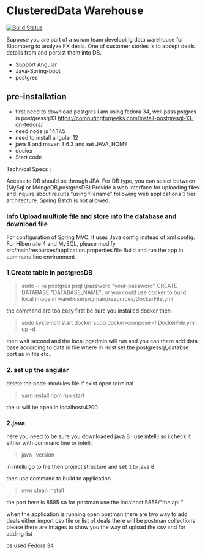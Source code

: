 # ClusteredData Warehouse 


[![Build Status](https://travis-ci.org/joemccann/dillinger.svg?branch=master)](https://travis-ci.org/joemccann/dillinger)

Suppose you are part of a scrum team developing data warehouse for Bloomberg to analyze FX deals. One of customer stories is to accept deals details from and persist them into DB. 

- Support Angular
- Java-Spring-boot
- postgres

## pre-installation

- first need to download postgres i am using fedora 34, well pass pstgres is postgressql13 https://computingforgeeks.com/install-postgresql-13-on-fedora/
- need node js 14.17.5
- need to install angular 12
- java 8 and maven 3.6.3 and set JAVA_HOME
- docker 
- Start code

Technical Specs :

Access to DB should be through JPA. For DB type, you can select between (MySql or MongoDB,postgresDB) Provide a web interface for uploading files and inquire about results "using filename" following web applications 3 tier architecture. Spring Batch is not allowed.

### Info Upload multiple file and store into the database and download file

For configuration of Spring MVC, it uses Java config instead of xml config. For Hibernate 4 and MySQL, please modify src/main/resources/application.properties file Build and run the app in command line environment

### 1.Create table in postgresDB
> sudo -i -u postgres
> psql
> \password 
> "your-password"
> CREATE DATABASE "DATABASE_NAME";
 or you could use docker to build local image in warehose/src/main/resources/DockerFile.yml
 
 the command are too easy first be sure you installed docker then 
 > sudo systemctl start docker 
 > sudo docker-compose -f DockerFile.yml up -d
 
 
 then wait second and the local pgadmin will run and you can there add data base 
 according to data in file where in Host set the postgressql_databse
 port as in file 
 etc..
 
### 2. set up the angular 
delete the node-modules file if exist
open terminal 
> yarn install 
> npm run start 

the ui will be open in localhost:4200


### 2.java

here you need to be sure you downloaded java 8 i use intellij 
so i check it either with command line or intellij 
> java -version

in intellij go to file then project structure and set it to java 8

then use  command to build to application 

> mvn clean install
 
 the port here is 8585 so for postman use the localhost:5858/"the api "

when the application is running open postman there are two way to add deals either import csv file or list of deals there will be postman collections
please there are images to show you the way of upload the csv 
and for adding list 


os used Fedora 34 
